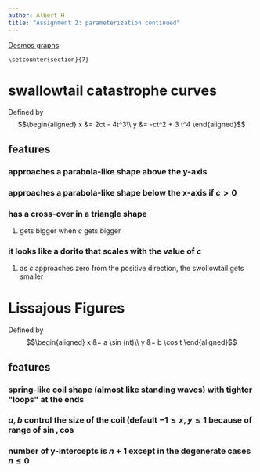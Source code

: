 ```yaml
---
author: Albert H
title: "Assignment 2: parameterization continued"
---
```


[Desmos graphs](https://www.desmos.com/calculator/hhb49omfkj)

```{=latex}
\setcounter{section}{7}
```
# swallowtail catastrophe curves

Defined by $$\begin{aligned}
  x &= 2ct - 4t^3\\
  y &= -ct^2 + 3 t^4
  \end{aligned}$$

## features

### approaches a parabola-like shape above the y-axis

### approaches a parabola-like shape below the x-axis if $c > 0$

### has a cross-over in a triangle shape

1.  gets bigger when $c$ gets bigger

### it looks like a dorito that scales with the value of $c$

1.  as $c$ approaches zero from the positive direction, the swollowtail
    gets smaller

# Lissajous Figures

Defined by $$\begin{aligned}
  x &= a \sin (nt)\\
  y &= b \cos  t
  \end{aligned}$$

## features

### spring-like coil shape (almost like standing waves) with tighter \"loops\" at the ends

### $a, b$ control the size of the coil (default $-1 \le x, y \le 1$ because of range of $\sin, \cos$

### number of y-intercepts is $n+1$ except in the degenerate cases $n \le 0$

